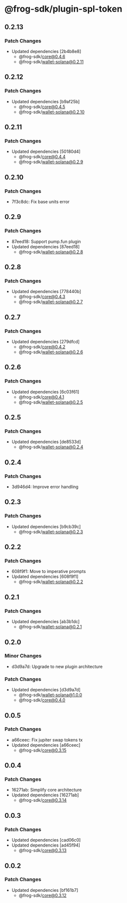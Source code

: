 # @frog-sdk/plugin-spl-token

## 0.2.13

### Patch Changes

- Updated dependencies [2b4b8e8]
  - @frog-sdk/core@0.4.6
  - @frog-sdk/wallet-solana@0.2.11

## 0.2.12

### Patch Changes

- Updated dependencies [b9af25b]
  - @frog-sdk/core@0.4.5
  - @frog-sdk/wallet-solana@0.2.10

## 0.2.11

### Patch Changes

- Updated dependencies [50180d4]
  - @frog-sdk/core@0.4.4
  - @frog-sdk/wallet-solana@0.2.9

## 0.2.10

### Patch Changes

- 7f3c8dc: Fix base units error

## 0.2.9

### Patch Changes

- 87eed18: Support pump.fun plugin
- Updated dependencies [87eed18]
  - @frog-sdk/wallet-solana@0.2.8

## 0.2.8

### Patch Changes

- Updated dependencies [778440b]
  - @frog-sdk/core@0.4.3
  - @frog-sdk/wallet-solana@0.2.7

## 0.2.7

### Patch Changes

- Updated dependencies [279dfcd]
  - @frog-sdk/core@0.4.2
  - @frog-sdk/wallet-solana@0.2.6

## 0.2.6

### Patch Changes

- Updated dependencies [6c03f61]
  - @frog-sdk/core@0.4.1
  - @frog-sdk/wallet-solana@0.2.5

## 0.2.5

### Patch Changes

- Updated dependencies [de8533d]
  - @frog-sdk/wallet-solana@0.2.4

## 0.2.4

### Patch Changes

- 3d946d4: Improve error handling

## 0.2.3

### Patch Changes

- Updated dependencies [b9cb39c]
  - @frog-sdk/wallet-solana@0.2.3

## 0.2.2

### Patch Changes

- 608f9f1: Move to imperative prompts
- Updated dependencies [608f9f1]
  - @frog-sdk/wallet-solana@0.2.2

## 0.2.1

### Patch Changes

- Updated dependencies [ab3b1dc]
  - @frog-sdk/wallet-solana@0.2.1

## 0.2.0

### Minor Changes

- d3d9a7d: Upgrade to new plugin architecture

### Patch Changes

- Updated dependencies [d3d9a7d]
  - @frog-sdk/wallet-solana@1.0.0
  - @frog-sdk/core@0.4.0

## 0.0.5

### Patch Changes

- a66ceec: Fix jupiter swap tokens tx
- Updated dependencies [a66ceec]
  - @frog-sdk/core@0.3.15

## 0.0.4

### Patch Changes

- 16271ab: Simplify core architecture
- Updated dependencies [16271ab]
  - @frog-sdk/core@0.3.14

## 0.0.3

### Patch Changes

- Updated dependencies [cad06c0]
- Updated dependencies [ad45f94]
  - @frog-sdk/core@0.3.13

## 0.0.2

### Patch Changes

- Updated dependencies [bf161b7]
  - @frog-sdk/core@0.3.12
